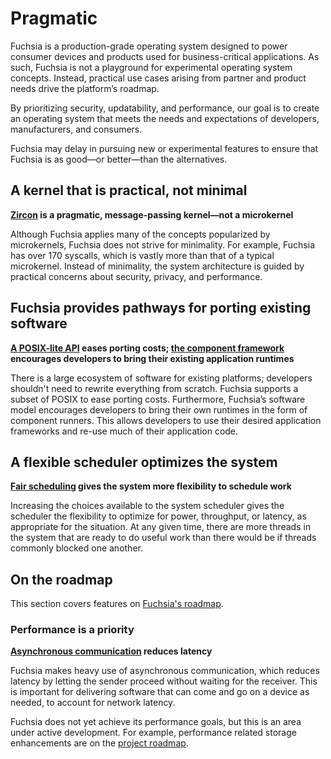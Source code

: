 # Pragmatic

Fuchsia is a production-grade operating system designed
to power consumer devices and products used for business-critical applications.
As such, Fuchsia is not a playground for experimental operating system concepts.
Instead, practical use cases arising from partner and product needs drive the
platform’s roadmap.

By prioritizing security, updatability, and performance,
our goal is to create an operating system
that meets the needs and expectations of developers, manufacturers, and
consumers.

Fuchsia may delay in pursuing new or experimental features
to ensure that Fuchsia is as good—or better—than the alternatives.

## A kernel that is practical, not minimal

**[Zircon](/docs/concepts/kernel/README.md)
is a pragmatic, message-passing kernel—not a microkernel**

Although Fuchsia applies many of the concepts popularized by microkernels,
Fuchsia does not strive for minimality.
For example, Fuchsia has over 170 syscalls,
which is vastly more than that of a typical microkernel.
Instead of minimality,
the system architecture is guided by practical concerns
about security, privacy, and performance.

## Fuchsia provides pathways for porting existing software

**[A POSIX-lite API](https://fuchsia.dev/reference/fidl/fuchsia.posix)
 eases porting costs;
 [the component framework](/docs/concepts/components/v2/capabilities/runners.md)
 encourages developers to bring their existing application runtimes**

There is a large ecosystem of software for existing platforms;
developers shouldn't need to rewrite everything from scratch.
Fuchsia supports a subset of POSIX to ease porting costs.
Furthermore, Fuchsia’s software model encourages developers
to bring their own runtimes in the form of component runners.
This allows developers to use their desired application frameworks
and re-use much of their application code.

## A flexible scheduler optimizes the system

**[Fair scheduling](/docs/concepts/kernel/fair_scheduler.md)
gives the system more flexibility to schedule work**

Increasing the choices available to the system scheduler gives the scheduler
the flexibility to optimize for power, throughput, or latency,
as appropriate for the situation.
At any given time, there are more threads in the system
that are ready to do useful work than there would be
if threads commonly blocked one another.

## On the roadmap

This section covers features on
[Fuchsia's roadmap](/docs/contribute/roadmap/index.md).

### Performance is a priority

**[Asynchronous communication](/docs/concepts/fidl/overview.md#messaging_models)
reduces latency**

Fuchsia makes heavy use of asynchronous communication,
which reduces latency by letting the sender proceed
without waiting for the receiver.
This is important for delivering software that can come and go
on a device as needed,
to account for network latency.

Fuchsia does not yet achieve its performance goals,
but this is an area under active development.
For example, performance related storage enhancements are on the
[project roadmap](/docs/contribute/roadmap/index.md).
